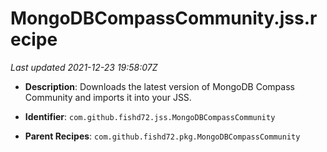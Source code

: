 # MongoDBCompassCommunity.jss.recipe

_Last updated 2021-12-23 19:58:07Z_

- **Description**: Downloads the latest version of MongoDB Compass Community and imports it into your JSS.

- **Identifier**: `com.github.fishd72.jss.MongoDBCompassCommunity`

- **Parent Recipes**: `com.github.fishd72.pkg.MongoDBCompassCommunity`